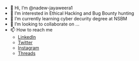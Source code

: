 - 👋 Hi, I’m @nadew-jayaweera1
- 👀 I’m interested in Ethical Hacking and Bug Bounty hunting
- 🌱 I’m currently learning cyber decurity degree at NSBM
- 💞️ I’m looking to collaborate on ...
- 📫 How to reach me
    - [LinkedIn](https://linkedin.com/in/nadew-jayaweera)
    - [Twitter](https://x.com/Nadew_Jayaweera)
    - [Instagram](https://instagram.com/nadew_jayaweera)
    - [Threads](https://threads.net/@nadew_jayaweera)

<!---
nadew-jayaweera1/nadew-jayaweera1 is a ✨ special ✨ repository because its `README.md` (this file) appears on your GitHub profile.
You can click the Preview link to take a look at your changes.
--->
